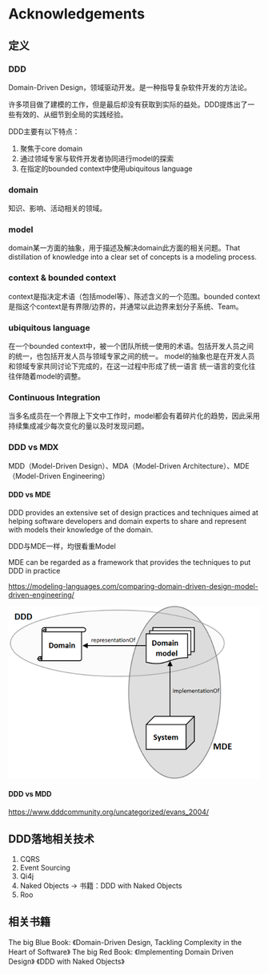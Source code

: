 # Acknowledgements
## 定义
### DDD
Domain-Driven Design，领域驱动开发。是一种指导复杂软件开发的方法论。

许多项目做了建模的工作，但是最后却没有获取到实际的益处。DDD提炼出了一些有效的、从细节到全局的实践经验。

DDD主要有以下特点：
1. 聚焦于core domain
2. 通过领域专家与软件开发者协同进行model的探索
3. 在指定的bounded context中使用ubiquitous language

### domain
知识、影响、活动相关的领域。
### model
domain某一方面的抽象，用于描述及解决domain此方面的相关问题。That distillation of knowledge into a clear set of concepts is a modeling process.
### context & bounded context
context是指决定术语（包括model等）、陈述含义的一个范围。bounded context是指这个context是有界限/边界的，并通常以此边界来划分子系统、Team。
### ubiquitous language
在一个bounded context中，被一个团队所统一使用的术语。包括开发人员之间的统一，也包括开发人员与领域专家之间的统一。
model的抽象也是在开发人员和领域专家共同讨论下完成的，在这一过程中形成了统一语言
统一语言的变化往往伴随着model的调整。
### Continuous Integration
当多名成员在一个界限上下文中工作时，model都会有着碎片化的趋势，因此采用持续集成减少每次变化的量以及时发现问题。
### DDD vs MDX
MDD（Model-Driven Design）、MDA（Model-Driven Architecture）、MDE（Model-Driven Engineering）

#### DDD vs MDE
DDD provides an extensive set of design practices and techniques aimed at helping software developers and
domain experts to share and represent with models their knowledge of the domain.

DDD与MDE一样，均很看重Model

MDE can be regarded as a framework that provides the techniques to put DDD in practice

https://modeling-languages.com/comparing-domain-driven-design-model-driven-engineering/

![DDD VS MDE](../images/DDD-MDE.png)

#### DDD vs MDD

https://www.dddcommunity.org/uncategorized/evans_2004/



## DDD落地相关技术
1. CQRS
2. Event Sourcing
3. Qi4j
4. Naked Objects -> 书籍：DDD with Naked Objects
5. Roo


## 相关书籍
The big Blue Book: 《Domain-Driven Design, Tackling Complexity in the Heart of Software》
The big Red Book: 《Implementing Domain Driven Design》
《DDD with Naked Objects》
